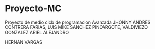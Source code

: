 # Proyecto-MC
Proyecto de medio ciclo de programacion Avanzada
JHONNY ANDRES CONTRERA FARIAS,
LUIS MIKE SANCHEZ PINOARGOTE,
VALDIVIEZO GONZALEZ ARIEL ALEJANDRO



HERNAN VARGAS
